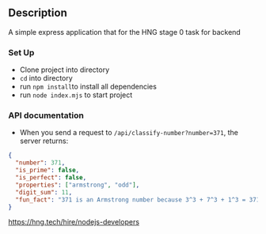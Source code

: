 ## Description

A simple express application that for the HNG stage 0 task for backend

### Set Up

- Clone project into directory
- `cd` into directory
- run `npm install`to install all dependencies
- run `node index.mjs` to start project

### API documentation

- When you send a request to `/api/classify-number?number=371`, the server returns:

```json
{
  "number": 371,
  "is_prime": false,
  "is_perfect": false,
  "properties": ["armstrong", "odd"],
  "digit_sum": 11,
  "fun_fact": "371 is an Armstrong number because 3^3 + 7^3 + 1^3 = 371"
}
```

https://hng.tech/hire/nodejs-developers
